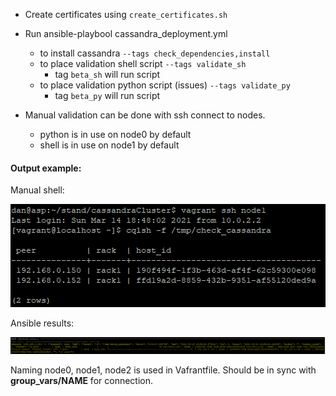 - Create certificates using `create_certificates.sh`

- Run ansible-playbool cassandra_deployment.yml
    - to install cassandra `--tags check_dependencies,install`
    - to place validation shell script `--tags validate_sh`
      - tag `beta_sh` will run script
    - to place validation python script (issues) `--tags validate_py`
      - tag `beta_py` will run script

- Manual validation can be done with ssh connect to nodes.
    - python is in use on node0 by default
    - shell is in use on node1 by default

#### Output example:
Manual shell:

![shell](images/tests_manual.png)

Ansible results:

![ansible](images/tests_ansible.png)

Naming node0, node1, node2 is used in Vafrantfile.
Should be in sync with __group_vars/NAME__ for connection.
